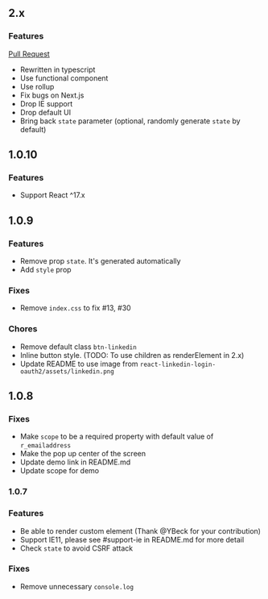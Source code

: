 ## 2.x

### Features

[Pull Request](https://github.com/nvh95/react-linkedin-login-oauth2/pull/50)

- Rewritten in typescript
- Use functional component
- Use rollup
- Fix bugs on Next.js
- Drop IE support
- Drop default UI
- Bring back `state` parameter (optional, randomly generate `state` by default)

## 1.0.10

### Features

- Support React ^17.x

## 1.0.9

### Features

- Remove prop `state`. It's generated automatically
- Add `style` prop

### Fixes

- Remove `index.css` to fix #13, #30

### Chores

- Remove default class `btn-linkedin`
- Inline button style. (TODO: To use children as renderElement in 2.x)
- Update README to use image from `react-linkedin-login-oauth2/assets/linkedin.png`

## 1.0.8

### Fixes

- Make `scope` to be a required property with default value of `r_emailaddress`
- Make the pop up center of the screen
- Update demo link in README.md
- Update scope for demo

### 1.0.7

### Features

- Be able to render custom element (Thank @YBeck for your contribution)
- Support IE11, please see #support-ie in README.md for more detail
- Check `state` to avoid CSRF attack

### Fixes

- Remove unnecessary `console.log`
